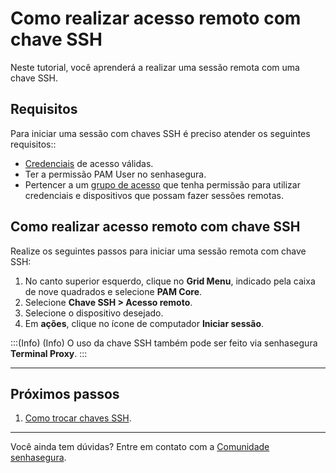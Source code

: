 # Como realizar acesso remoto com chave SSH

Neste tutorial, você aprenderá a realizar uma sessão remota com uma chave SSH.

## Requisitos
Para iniciar uma sessão com chaves SSH é preciso atender os seguintes requisitos::

* [Credenciais](/v3-33/docs/pt/pam-credentials) de acesso válidas.
* Ter a permissão PAM User no senhasegura.
* Pertencer a um [grupo de acesso](/v3-33/docs/pt/user-management-access-groups) que tenha permissão para utilizar credenciais e dispositivos que possam fazer sessões remotas.

## Como realizar acesso remoto com chave SSH

Realize os seguintes passos para iniciar uma sessão remota com chave SSH:

1. No canto superior esquerdo, clique no **Grid Menu**, indicado pela caixa de nove quadrados e selecione **PAM Core**.
2. Selecione **Chave SSH > Acesso remoto**.
3. Selecione o dispositivo desejado.
4. Em **ações**, clique no ícone de computador **Iniciar sessão**.

:::(Info) (Info)
O uso da chave SSH também pode ser feito via senhasegura **Terminal Proxy**.
:::
***
## Próximos passos

1.  [Como trocar chaves SSH](/v3-33/docs/pt/executions-how-to-change-ssh-keys).

***

Você ainda tem dúvidas? Entre em contato com a [Comunidade senhasegura](https://community.senhasegura.io).